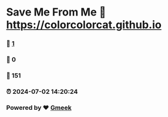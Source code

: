 # Save Me From Me :link: https://colorcolorcat.github.io 
### :page_facing_up: [1](https://colorcolorcat.github.io/tag.html) 
### :speech_balloon: 0 
### :hibiscus: 151 
### :alarm_clock: 2024-07-02 14:20:24 
### Powered by :heart: [Gmeek](https://github.com/Meekdai/Gmeek)
